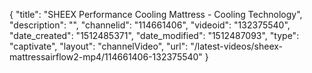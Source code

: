 {
    "title": "SHEEX Performance Cooling Mattress - Cooling Technology",
    "description": "",
    "channelid": "114661406",
    "videoid": "132375540",
    "date_created": "1512485371",
    "date_modified": "1512487093",
    "type": "captivate",
    "layout": "channelVideo",
    "url": "\/latest-videos\/sheex-mattressairflow2-mp4\/114661406-132375540"
}